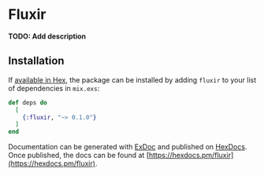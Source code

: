 # Fluxir

**TODO: Add description**

## Installation

If [available in Hex](https://hex.pm/docs/publish), the package can be installed
by adding `fluxir` to your list of dependencies in `mix.exs`:

```elixir
def deps do
  [
    {:fluxir, "~> 0.1.0"}
  ]
end
```

Documentation can be generated with [ExDoc](https://github.com/elixir-lang/ex_doc)
and published on [HexDocs](https://hexdocs.pm). Once published, the docs can
be found at [https://hexdocs.pm/fluxir](https://hexdocs.pm/fluxir).

